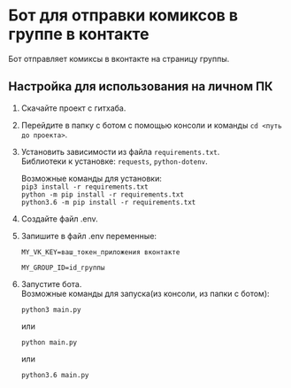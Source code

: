 Бот для отправки комиксов в группе в контакте
======

Бот отправляет комиксы в вконтакте на страницу группы.

## Настройка для использования на личном ПК
1. Скачайте проект с гитхаба.
2. Перейдите в папку с ботом с помощью консоли и команды `cd <путь до проекта>`.<br>
3. Установить зависимости из файла `requirements.txt`.<br>
   Библиотеки к установке: `requests`, `python-dotenv`.<br>
   
   Возможные команды для установки:<br>
   `pip3 install -r requirements.txt`<br>
   `python -m pip install -r requirements.txt`<br>
   `python3.6 -m pip install -r requirements.txt`
4. Создайте файл .env.
5. Запишите в файл .env переменные:
    ```
    MY_VK_KEY=ваш_токен_приложения вконтакте
    ```
    ```
    MY_GROUP_ID=id_группы
    ```
6. Запустите бота.<br>
   Возможные команды для запуска(из консоли, из папки с ботом):<br>
   ```
   python3 main.py
   ```
   или
   ```
   python main.py
   ```
   или
   ```
   python3.6 main.py
   ```